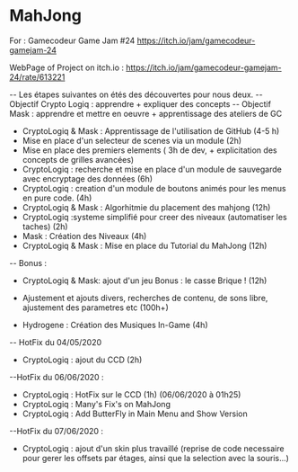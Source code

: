 # MahJong
For : Gamecodeur Game Jam #24
https://itch.io/jam/gamecodeur-gamejam-24



WebPage of Project on itch.io :
https://itch.io/jam/gamecodeur-gamejam-24/rate/613221

-- Les étapes suivantes on étés des découvertes pour nous deux.
-- Objectif Crypto Logiq : apprendre + expliquer des concepts
-- Objectif Mask : apprendre et mettre en oeuvre + apprentissage des ateliers de GC

  - CryptoLogiq & Mask : Apprentissage de l'utilisation de GitHub (4-5 h)
  - Mise en place d'un selecteur de scenes via un module (2h)
  - Mise en place des premiers elements ( 3h de dev, + explicitation des concepts de grilles avancées)
  - CryptoLogiq : recherche et mise en place d'un module de sauvegarde avec encryptage des données (6h)
  - CryptoLogiq : creation d'un module de boutons animés pour les menus en pure code. (4h)
  - CryptoLogiq & Mask : Algorhitmie du placement des mahjong (12h)
  - CryptoLogiq :systeme simplifié pour creer des niveaux (automatiser les taches) (2h)
  - Mask : Création des Niveaux (4h)
  - CryptoLogiq & Mask : Mise en place du Tutorial du MahJong (12h)

-- Bonus :
  - CryptoLogiq & Mask: ajout d'un jeu Bonus : le casse Brique ! (12h)
  - Ajustement et ajouts divers, recherches de contenu, de sons libre, ajustement des parametres etc (100h+)

  - Hydrogene : Création des Musiques In-Game (4h)

-- HotFix du 04/05/2020
  - CryptoLogiq : ajout du CCD (2h)

--HotFix du 06/06/2020 :
  - CryptoLogiq : HotFix sur le CCD (1h) (06/06/2020 à 01h25)
  - CryptoLogiq : Many's Fix's on MahJong
  - CryptoLogiq : Add ButterFly in Main Menu and Show Version

--HotFix du 07/06/2020 :
  - CryptoLogiq : ajout d'un skin plus travaillé (reprise de code necessaire pour gerer les offsets par étages, ainsi que la selection avec la souris...)




